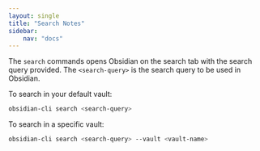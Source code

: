 ```yaml
---
layout: single
title: "Search Notes"
sidebar:
    nav: "docs"
---
```


The `search` commands opens Obsidian on the search tab with the search query provided. The `<search-query>` is the search query to be used in Obsidian.


To search in your default vault:

```zsh
obsidian-cli search <search-query>
```

To search in a specific vault:

```zsh
obsidian-cli search <search-query> --vault <vault-name>
```